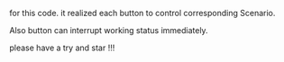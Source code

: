 for this code. it realized each button to control corresponding Scenario.

Also button can interrupt working status immediately. 

please have a try and star !!!
